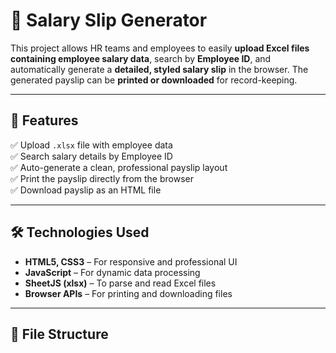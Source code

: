 # 🧾 Salary Slip Generator  

This project allows HR teams and employees to easily **upload Excel files containing employee salary data**, search by **Employee ID**, and automatically generate a **detailed, styled salary slip** in the browser. The generated payslip can be **printed or downloaded** for record-keeping.

---

## 🚀 Features  
✅ Upload `.xlsx` file with employee data  
✅ Search salary details by Employee ID  
✅ Auto-generate a clean, professional payslip layout  
✅ Print the payslip directly from the browser  
✅ Download payslip as an HTML file  

---

## 🛠️ Technologies Used  
- **HTML5, CSS3** – For responsive and professional UI  
- **JavaScript** – For dynamic data processing  
- **SheetJS (xlsx)** – To parse and read Excel files  
- **Browser APIs** – For printing and downloading files  

---

## 📂 File Structure  
